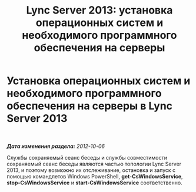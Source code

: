 ﻿---
title: "Lync Server 2013: установка операционных систем и необходимого программного обеспечения на серверы"
TOCTitle: Мониторинг, запуск и остановка служб сохраняемого чата
ms:assetid: 05761d02-e7b5-494e-a58f-f3d213483035
ms:mtpsurl: https://technet.microsoft.com/ru-ru/library/Gg398105(v=OCS.15)
ms:contentKeyID: 49308813
ms.date: 05/19/2016
mtps_version: v=OCS.15
ms.translationtype: HT
---

# Установка операционных систем и необходимого программного обеспечения на серверы в Lync Server 2013

 

_**Дата изменения раздела:** 2012-10-06_

Службы сохраняемый сеанс беседы и службы совместимости сохраняемый сеанс беседы являются частью топологии Lync Server 2013, и поэтому возможно их отслеживание, остановка и запуск с помощью командлетов Windows PowerShell, **get-CsWindowsService**, **stop-CsWindowsService** и **start-CsWindowsService** соответственно.

